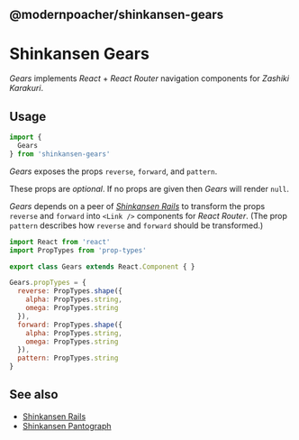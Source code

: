## @modernpoacher/shinkansen-gears

# Shinkansen Gears

*Gears* implements *React* + *React Router* navigation components for *Zashiki Karakuri*.

## Usage

```javascript
import {
  Gears
} from 'shinkansen-gears'
```

*Gears* exposes the props `reverse`, `forward`, and `pattern`.

These props are _optional_. If no props are given then *Gears* will render `null`.

*Gears* depends on a peer of *[Shinkansen Rails](https://github.com/modernpoacher/shinkansen-rails)* to transform the props `reverse` and `forward` into `<Link />` components for *React Router*. (The prop `pattern` describes how `reverse` and `forward` should be transformed.)

```javascript
import React from 'react'
import PropTypes from 'prop-types'

export class Gears extends React.Component { }

Gears.propTypes = {
  reverse: PropTypes.shape({
    alpha: PropTypes.string,
    omega: PropTypes.string
  }),
  forward: PropTypes.shape({
    alpha: PropTypes.string,
    omega: PropTypes.string
  }),
  pattern: PropTypes.string
}
```

## See also

- [Shinkansen Rails](https://github.com/modernpoacher/shinkansen-rails)
- [Shinkansen Pantograph](https://github.com/modernpoacher/shinkansen-pantograph)
